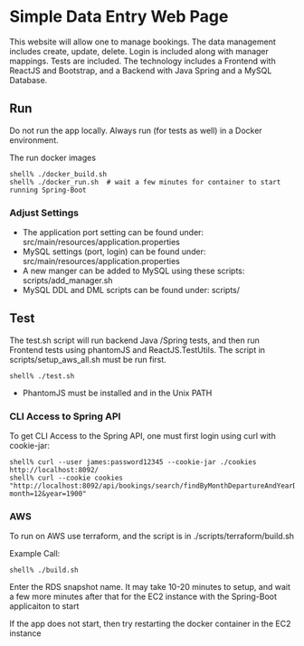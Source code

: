 # Simple Data Entry Web Page

This website will allow one to manage bookings. The data management includes create, update, delete.  Login is included along with manager mappings.  Tests are included.  The technology includes a Frontend with ReactJS and Bootstrap, and a Backend with Java Spring and a MySQL Database.


##  Run

Do not run the app locally. Always run (for tests as well) in a Docker environment.

The run docker images
```
shell% ./docker_build.sh
shell% ./docker_run.sh  # wait a few minutes for container to start running Spring-Boot
```

### Adjust Settings

* The application port setting can be found under:  src/main/resources/application.properties
* MySQL settings (port, login) can be found under:  src/main/resources/application.properties
* A new manger can be added to MySQL using these scripts:  scripts/add_manager.sh
* MySQL DDL and DML scripts can be found under:  scripts/

## Test

The test.sh script will run backend Java /Spring tests, and then run Frontend tests using phantomJS and ReactJS.TestUtils.
The script in scripts/setup_aws_all.sh must be run first.

```
shell% ./test.sh
```

* PhantomJS must be installed and in the Unix PATH

### CLI Access to Spring API

To get CLI Access to the Spring API, one must first login using curl with cookie-jar:

```
shell% curl --user james:password12345 --cookie-jar ./cookies http://localhost:8092/
shell% curl --cookie cookies "http://localhost:8092/api/bookings/search/findByMonthDepartureAndYearDeparture?month=12&year=1900"
```
### AWS

To run on AWS use terraform, and the script is in ./scripts/terraform/build.sh

Example Call:
```
shell% ./build.sh 
```
Enter the RDS snapshot name.  It may take 10-20 minutes to setup, and wait a few more minutes after that for the EC2 instance with the Spring-Boot applicaiton to start

If the app does not start, then try restarting the docker container in the EC2 instance
